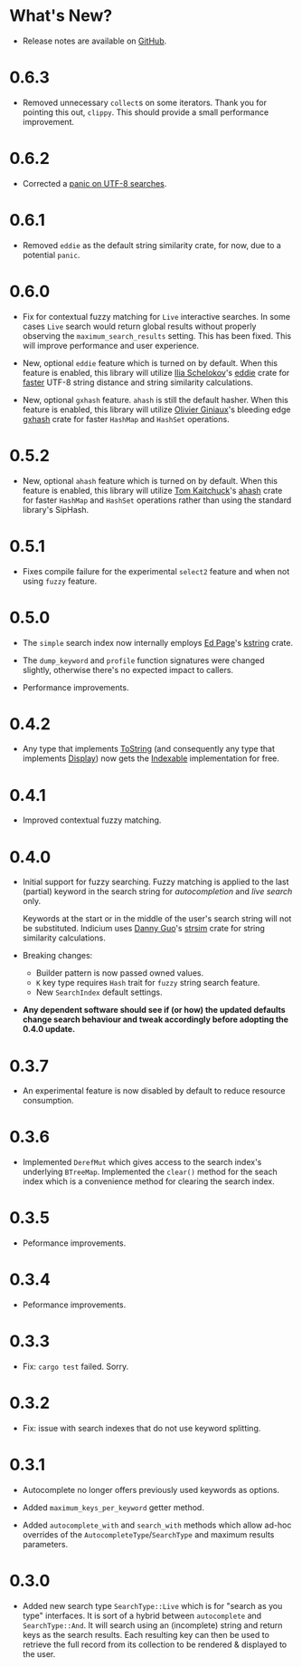 # What's New?

* Release notes are available on
[GitHub](https://github.com/leontoeides/indicium/releases).

# 0.6.3

* Removed unnecessary `collect`s on some iterators. Thank you for pointing this
  out, `clippy`. This should provide a small performance improvement.

# 0.6.2

* Corrected a [panic on UTF-8
  searches](https://github.com/leontoeides/indicium/issues/2).

# 0.6.1

* Removed `eddie` as the default string similarity crate, for now, due to a
  potential `panic`.

# 0.6.0

* Fix for contextual fuzzy matching for `Live` interactive searches. In some
  cases `Live` search would return global results without properly observing the
  `maximum_search_results` setting. This has been fixed. This will improve
  performance and user experience.

* New, optional `eddie` feature which is turned on by default. When this feature
  is enabled, this library will utilize [Ilia Schelokov](https://github.com/thaumant)'s
  [eddie](https://lib.rs/crates/eddie) crate for
  [faster](https://github.com/thaumant/eddie/blob/master/benchmarks.md)
  UTF-8 string distance and string similarity calculations.

* New, optional `gxhash` feature. `ahash` is still the default hasher. When this
  feature is enabled, this library will utilize
  [Olivier Giniaux](https://github.com/ogxd)'s bleeding edge
  [gxhash](https://lib.rs/crates/gxhash) crate for faster `HashMap` and `HashSet`
  operations.

# 0.5.2

* New, optional `ahash` feature which is turned on by default. When this feature
  is enabled, this library will utilize [Tom Kaitchuck](https://crates.io/users/tkaitchuck)'s
  [ahash](https://lib.rs/crates/ahash) crate for faster `HashMap` and `HashSet`
  operations rather than using the standard library's SipHash.

# 0.5.1

* Fixes compile failure for the experimental `select2` feature and when not
  using `fuzzy` feature.

# 0.5.0

* The `simple` search index now internally employs
  [Ed Page](https://github.com/epage)'s [kstring](https://crates.io/crates/kstring)
  crate.

* The `dump_keyword` and `profile` function signatures were changed slightly,
  otherwise there's no expected impact to callers.

* Performance improvements.

# 0.4.2

* Any type that implements
  [ToString](https://doc.rust-lang.org/std/string/trait.ToString.html) (and
  consequently any type that implements
  [Display](https://doc.rust-lang.org/std/fmt/trait.Display.html))
  now gets the
  [Indexable](https://docs.rs/indicium/latest/indicium/simple/trait.Indexable.html)
  implementation for free.

# 0.4.1

* Improved contextual fuzzy matching.

# 0.4.0

* Initial support for fuzzy searching. Fuzzy matching is applied to the last
  (partial) keyword in the search string for _autocompletion_ and _live search_
  only.

  Keywords at the start or in the middle of the user's search string will not be
  substituted. Indicium uses [Danny Guo](https://github.com/dguo)'s
  [strsim](https://crates.io/crates/strsim) crate for string similarity
  calculations.

* Breaking changes:
	* Builder pattern is now passed owned values.
	* `K` key type requires `Hash` trait for `fuzzy` string search feature.
	* New `SearchIndex` default settings.

* **Any dependent software should see if (or how) the updated defaults change
  search behaviour and tweak accordingly before adopting the 0.4.0 update.**

# 0.3.7

* An experimental feature is now disabled by default to reduce resource
  consumption.

# 0.3.6

* Implemented `DerefMut` which gives access to the search index's underlying
  `BTreeMap`. Implemented the `clear()` method for the seach index which is a
  convenience method for clearing the search index.

# 0.3.5

* Peformance improvements.

# 0.3.4

* Peformance improvements.

# 0.3.3

* Fix: `cargo test` failed. Sorry.

# 0.3.2

* Fix: issue with search indexes that do not use keyword splitting.

# 0.3.1

* Autocomplete no longer offers previously used keywords as options.

* Added `maximum_keys_per_keyword` getter method.

* Added `autocomplete_with` and `search_with` methods which allow ad-hoc
  overrides of the `AutocompleteType`/`SearchType` and maximum results
  parameters.

# 0.3.0

* Added new search type `SearchType::Live` which is for "search as you type"
  interfaces. It is sort of a hybrid between `autocomplete` and
  `SearchType::And`. It will search using an (incomplete) string and return keys
  as the search results. Each resulting key can then be used to retrieve the
  full record from its collection to be rendered & displayed to the user.